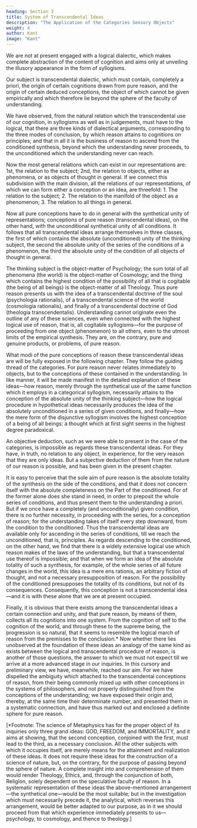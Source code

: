 ```yaml
---
heading: Section 3
title: System of Transcendental Ideas
description: "The Application of the Categories Sensory Objects"
weight: 4
author: Kant
image: "Kant"
---
```



We are not at present engaged with a logical dialectic, which makes complete abstraction of the content of cognition and aims only at unveiling the illusory appearance in the form of syllogisms. 

Our subject is transcendental dialectic, which must contain, completely a priori, the origin of certain cognitions drawn from pure reason, and the origin of certain deduced conceptions, the object of which cannot be given empirically and which therefore lie beyond the sphere of the faculty of understanding. 

We have observed, from the natural relation which the transcendental use of our cognition, in syllogisms as well as in judgements, must have to the logical, that there are three kinds of dialectical arguments, corresponding to the three modes of conclusion, by which reason attains to cognitions on principles; and that in all it is the business of reason to ascend from the conditioned synthesis, beyond which the understanding never proceeds, to the unconditioned which the understanding never can reach.

Now the most general relations which can exist in our representations are: 1st, the relation to the subject; 2nd, the relation to objects, either as phenomena, or as objects of thought in general. If we connect this subdivision with the main division, all the relations of our representations, of which we can form either a conception or an idea, are threefold: 1. The relation to the subject; 2. The relation to the manifold of the object as a phenomenon; 3. The relation to all things in general.

Now all pure conceptions have to do in general with the synthetical unity of representations; conceptions of pure reason (transcendental ideas), on the other hand, with the unconditional synthetical unity of all conditions. It follows that all transcendental ideas arrange themselves in three classes, the first of which contains the absolute (unconditioned) unity of the thinking subject, the second the absolute unity of the series of the conditions of a phenomenon, the third the absolute unity of the condition of all objects of thought in general.

The thinking subject is the object-matter of Psychology; the sum total of all phenomena (the world) is the object-matter of Cosmology; and the thing which contains the highest condition of the possibility of all that is cogitable (the being of all beings) is the object-matter of all Theology. Thus pure reason presents us with the idea of a transcendental doctrine of the soul (psychologia rationalis), of a transcendental science of the world (cosmologia rationalis), and finally of a transcendental doctrine of God (theologia transcendentalis). Understanding cannot originate even the outline of any of these sciences, even when connected with the highest logical use of reason, that is, all cogitable syllogisms—for the purpose of proceeding from one object (phenomenon) to all others, even to the utmost limits of the empirical synthesis. They are, on the contrary, pure and genuine products, or problems, of pure reason.

What modi of the pure conceptions of reason these transcendental ideas are will be fully exposed in the following chapter. They follow the guiding thread of the categories. For pure reason never relates immediately to objects, but to the conceptions of these contained in the understanding. In like manner, it will be made manifest in the detailed explanation of these ideas—how reason, merely through the synthetical use of the same function which it employs in a categorical syllogism, necessarily attains to the conception of the absolute unity of the thinking subject—how the logical procedure in hypothetical ideas necessarily produces the idea of the absolutely unconditioned in a series of given conditions, and finally—how the mere form of the disjunctive syllogism involves the highest conception of a being of all beings: a thought which at first sight seems in the highest degree paradoxical.

An objective deduction, such as we were able to present in the case of the categories, is impossible as regards these transcendental ideas. For they have, in truth, no relation to any object, in experience, for the very reason that they are only ideas. But a subjective deduction of them from the nature of our reason is possible, and has been given in the present chapter.

It is easy to perceive that the sole aim of pure reason is the absolute totality of the synthesis on the side of the conditions, and that it does not concern itself with the absolute completeness on the Part of the conditioned. For of the former alone does she stand in need, in order to preposit the whole series of conditions, and thus present them to the understanding a priori. But if we once have a completely (and unconditionally) given condition, there is no further necessity, in proceeding with the series, for a conception of reason; for the understanding takes of itself every step downward, from the condition to the conditioned. Thus the transcendental ideas are available only for ascending in the series of conditions, till we reach the unconditioned, that is, principles. As regards descending to the conditioned, on the other hand, we find that there is a widely extensive logical use which reason makes of the laws of the understanding, but that a transcendental use thereof is impossible; and that when we form an idea of the absolute totality of such a synthesis, for example, of the whole series of all future changes in the world, this idea is a mere ens rationis, an arbitrary fiction of thought, and not a necessary presupposition of reason. For the possibility of the conditioned presupposes the totality of its conditions, but not of its consequences. Consequently, this conception is not a transcendental idea—and it is with these alone that we are at present occupied.

Finally, it is obvious that there exists among the transcendental ideas a certain connection and unity, and that pure reason, by means of them, collects all its cognitions into one system. From the cognition of self to the cognition of the world, and through these to the supreme being, the progression is so natural, that it seems to resemble the logical march of reason from the premisses to the conclusion.* Now whether there lies unobserved at the foundation of these ideas an analogy of the same kind as exists between the logical and transcendental procedure of reason, is another of those questions, the answer to which we must not expect till we arrive at a more advanced stage in our inquiries. In this cursory and preliminary view, we have, meanwhile, reached our aim. For we have dispelled the ambiguity which attached to the transcendental conceptions of reason, from their being commonly mixed up with other conceptions in the systems of philosophers, and not properly distinguished from the conceptions of the understanding; we have exposed their origin and, thereby, at the same time their determinate number, and presented them in a systematic connection, and have thus marked out and enclosed a definite sphere for pure reason.

[*Footnote: The science of Metaphysics has for the proper object of its inquiries only three grand ideas: GOD, FREEDOM, and IMMORTALITY, and it aims at showing, that the second conception, conjoined with the first, must lead to the third, as a necessary conclusion. All the other subjects with which it occupies itself, are merely means for the attainment and realization of these ideas. It does not require these ideas for the construction of a science of nature, but, on the contrary, for the purpose of passing beyond the sphere of nature. A complete insight into and comprehension of them would render Theology, Ethics, and, through the conjunction of both, Religion, solely dependent on the speculative faculty of reason. In a systematic representation of these ideas the above-mentioned arrangement—the synthetical one—would be the most suitable; but in the investigation which must necessarily precede it, the analytical, which reverses this arrangement, would be better adapted to our purpose, as in it we should proceed from that which experience immediately presents to us—psychology, to cosmology, and thence to theology.]

